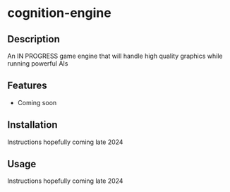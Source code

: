 # cognition-engine

## Description

An IN PROGRESS game engine that will handle high quality graphics while running powerful AIs

## Features

* Coming soon

## Installation

Instructions hopefully coming late 2024

## Usage

Instructions hopefully coming late 2024
